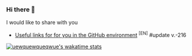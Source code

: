 ### Hi there 👋

I would like to share with you

<!-- BLOG-POST-LIST:START -->
- [Useful links for for you in the GitHub environment](https://github.com/uewquewqueqwue/uew-UsefulGitHub) <sup>[EN]</sup> #update v.-216
<!-- BLOG-POST-LIST:END -->
[![uewquewqueqwue's wakatime stats](https://github-readme-stats.vercel.app/api/wakatime?username=uewquewqueqwue&theme=radical)](https://wakatime.com/@uewquewqueqwue)
